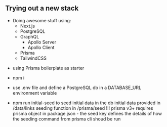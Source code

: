 ## Trying out a new stack

- Doing awesome stuff using:
    * Next.js
    * PostgreSQL
    * GraphQL
        - Apollo Server
        - Apollo Client
    * Prisma
    * TailwindCSS

* using Prisma boilerplate as starter

- npm i
- use .env file and define a PostgreSQL db in a DATABASE_URL environment variable

- npm run initial-seed to seed initial data in the db
    initial data provided in /data/links
    seeding function in /prisma/seed
    !!! prisma v3+ requires prisma object in package.json
        - the seed key defines the details of how the seeding command from prisma cli shoud be run
